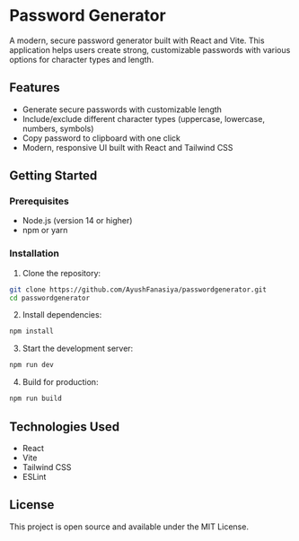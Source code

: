 # Password Generator

A modern, secure password generator built with React and Vite. This application helps users create strong, customizable passwords with various options for character types and length.

## Features

- Generate secure passwords with customizable length
- Include/exclude different character types (uppercase, lowercase, numbers, symbols)
- Copy password to clipboard with one click
- Modern, responsive UI built with React and Tailwind CSS

## Getting Started

### Prerequisites

- Node.js (version 14 or higher)
- npm or yarn

### Installation

1. Clone the repository:
```bash
git clone https://github.com/AyushFanasiya/passwordgenerator.git
cd passwordgenerator
```

2. Install dependencies:
```bash
npm install
```

3. Start the development server:
```bash
npm run dev
```

4. Build for production:
```bash
npm run build
```

## Technologies Used

- React
- Vite
- Tailwind CSS
- ESLint

## License

This project is open source and available under the MIT License.
